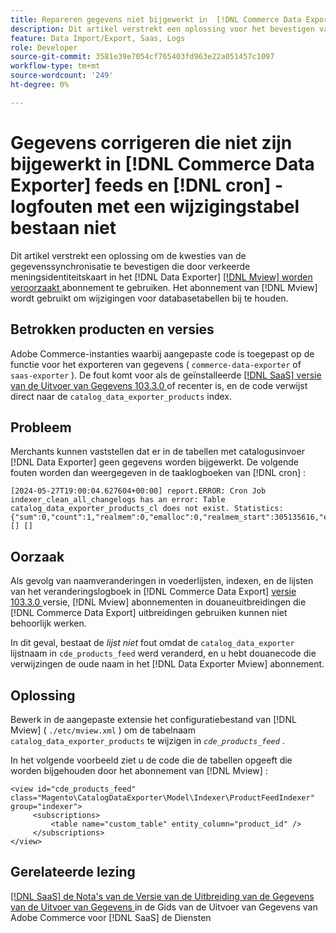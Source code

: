 ```yaml
---
title: Repareren gegevens niet bijgewerkt in  [!DNL Commerce Data Exporter]  voer en  [!DNL cron]  logboekfouten met veranderingslijst bestaan niet
description: Dit artikel verstrekt een oplossing voor het bevestigen van de kwesties van de gegevenssynchronisatie die door verkeerd meningsidentiteitskaart in  [!DNL Commerce Data Exporter mview]  abonnement te gebruiken worden veroorzaakt.
feature: Data Import/Export, Saas, Logs
role: Developer
source-git-commit: 3581e39e7054cf765403fd963e22a051457c1097
workflow-type: tm+mt
source-wordcount: '249'
ht-degree: 0%

---
```


# Gegevens corrigeren die niet zijn bijgewerkt in [!DNL Commerce Data Exporter] feeds en [!DNL cron] -logfouten met een wijzigingstabel bestaan niet

Dit artikel verstrekt een oplossing om de kwesties van de gegevenssynchronisatie te bevestigen die door verkeerde meningsidentiteitskaart in het [!DNL Data Exporter] [[!DNL Mview] worden veroorzaakt ](https://developer.adobe.com/commerce/php/development/components/indexing/#mview) abonnement te gebruiken. Het abonnement van [!DNL Mview] wordt gebruikt om wijzigingen voor databasetabellen bij te houden.

## Betrokken producten en versies

Adobe Commerce-instanties waarbij aangepaste code is toegepast op de functie voor het exporteren van gegevens ( `commerce-data-exporter` of `saas-exporter` ). De fout komt voor als de geïnstalleerde [[!DNL SaaS]  versie van de Uitvoer van Gegevens 103.3.0 ](https://experienceleague.adobe.com/en/docs/commerce-merchant-services/saas-data-export/release-notes#release-6) of recenter is, en de code verwijst direct naar de `catalog_data_exporter_products` index.

## Probleem

Merchants kunnen vaststellen dat er in de tabellen met catalogusinvoer [!DNL Data Exporter] geen gegevens worden bijgewerkt. De volgende fouten worden dan weergegeven in de taaklogboeken van [!DNL cron] :

```
[2024-05-27T19:00:04.627604+00:00] report.ERROR: Cron Job indexer_clean_all_changelogs has an error: Table catalog_data_exporter_products_cl does not exist. Statistics: {"sum":0,"count":1,"realmem":0,"emalloc":0,"realmem_start":305135616,"emalloc_start":283210384} [] [] 
```

## Oorzaak

Als gevolg van naamveranderingen in voederlijsten, indexen, en de lijsten van het veranderingslogboek in [!DNL Commerce Data Export] [ versie 103.3.0 ](https://experienceleague.adobe.com/en/docs/commerce-merchant-services/saas-data-export/release-notes#release-9) versie, [!DNL Mview] abonnementen in douaneuitbreidingen die [!DNL Commerce Data Export] uitbreidingen gebruiken kunnen niet behoorlijk werken.

In dit geval, bestaat de *lijst niet* fout omdat de `catalog_data_exporter` lijstnaam in `cde_products_feed` werd veranderd, en u hebt douanecode die verwijzingen de oude naam in het [!DNL Data Exporter Mview] abonnement.

## Oplossing

Bewerk in de aangepaste extensie het configuratiebestand van [!DNL Mview] ( ```./etc/mview.xml``` ) om de tabelnaam `catalog_data_exporter_products` te wijzigen in *`cde_products_feed`* .

In het volgende voorbeeld ziet u de code die de tabellen opgeeft die worden bijgehouden door het abonnement van [!DNL Mview] :

```
<view id="cde_products_feed" class="Magento\CatalogDataExporter\Model\Indexer\ProductFeedIndexer" group="indexer">
     <subscriptions>
         <table name="custom_table" entity_column="product_id" />
     </subscriptions>
</view>
```

## Gerelateerde lezing

[[!DNL SaaS]  de Nota&#39;s van de Versie van de Uitbreiding van de Gegevens van de Uitvoer van Gegevens ](https://experienceleague.adobe.com/en/docs/commerce-merchant-services/saas-data-export/release-notes) in de Gids van de Uitvoer van Gegevens van Adobe Commerce voor [!DNL SaaS] de Diensten
